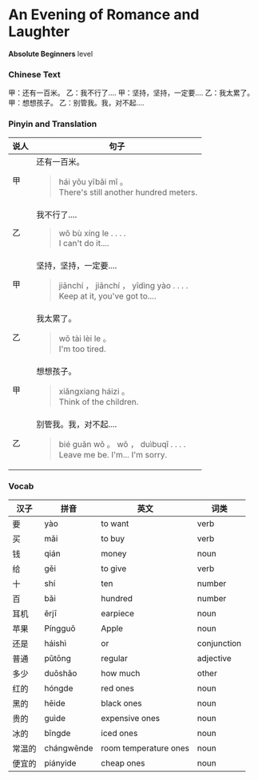 # An Evening of Romance and Laughter
**Absolute Beginners** level
### Chinese Text
甲：还有一百米。
乙：我不行了....
甲：坚持，坚持，一定要....
乙：我太累了。
甲：想想孩子。
乙：别管我。我，对不起....

### Pinyin and Translation
|说人|句子|
|----|----|
|甲|还有一百米。<blockquote>hái yǒu yībǎi mǐ 。<br />There's still another hundred meters.</blockquote>|
|乙|我不行了....<blockquote>wǒ bù xíng le . . . .<br />I can't do it....</blockquote>|
|甲|坚持，坚持，一定要....<blockquote>jiānchí ， jiānchí ， yīdìng yào . . . .<br />Keep at it, you've got to....</blockquote>|
|乙|我太累了。<blockquote>wǒ tài lèi le 。<br />I'm too tired.</blockquote>|
|甲|想想孩子。<blockquote>xiǎngxiang háizi 。<br />Think of the children.</blockquote>|
|乙|别管我。我，对不起....<blockquote>bié guǎn wǒ 。 wǒ ， duìbuqǐ . . . .<br />Leave me be. I'm... I'm sorry.</blockquote>|
### Vocab
|汉子|拼音|英文|词类|
|----|----|----|----|
|要|yào|to want|verb|
|买|mǎi|to buy|verb|
|钱|qián|money|noun|
|给|gěi|to give|verb|
|十|shí|ten|number|
|百|bǎi|hundred|number|
|耳机|ěrjī|earpiece|noun|
|苹果|Píngguǒ|Apple|noun|
|还是|háishì|or|conjunction|
|普通|pǔtōng|regular|adjective|
|多少|duōshǎo|how much|other|
|红的|hóngde|red ones|noun|
|黑的|hēide|black ones|noun|
|贵的|guìde|expensive ones|noun|
|冰的|bīngde|iced ones|noun|
|常温的|chángwēnde|room temperature ones|noun|
|便宜的|piányide|cheap ones|noun|